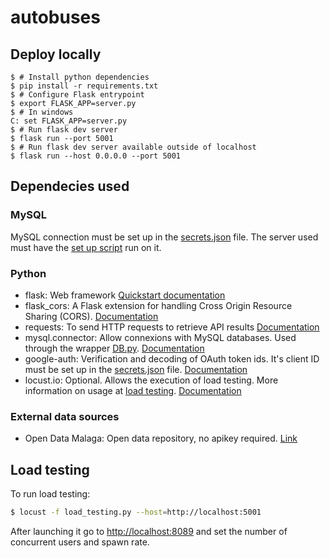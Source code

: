 # autobuses

## Deploy locally

```
$ # Install python dependencies
$ pip install -r requirements.txt
$ # Configure Flask entrypoint
$ export FLASK_APP=server.py
$ # In windows
C: set FLASK_APP=server.py
$ # Run flask dev server
$ flask run --port 5001
$ # Run flask dev server available outside of localhost
$ flask run --host 0.0.0.0 --port 5001
```

## Dependecies used

### MySQL

MySQL connection must be set up in the [secrets.json](secrets.json) file. The server used must have the [set up script](SQL/script.sql) run on it.

### Python

* flask: Web framework [Quickstart documentation](https://flask.palletsprojects.com/en/1.1.x/quickstart/)
* flask_cors: A Flask extension for handling Cross Origin Resource Sharing (CORS). [Documentation](https://flask-cors.readthedocs.io/en/latest/)
* requests: To send HTTP requests to retrieve API results [Documentation](https://2.python-requests.org/en/master/)
* mysql.connector: Allow connexions with MySQL databases. Used through the wrapper [DB.py](utils/DB.py). [Documentation](https://dev.mysql.com/doc/connector-python/en/)
* google-auth: Verification and decoding of OAuth token ids. It's client ID must be set up in the [secrets.json](secrets.json) file. [Documentation](https://developers.google.com/identity/sign-in/web/backend-auth)
* locust.io: Optional. Allows the execution of load testing. More information on usage at [load testing](#load-testing). [Documentation](https://docs.locust.io/en/stable/)

### External data sources

* Open Data Malaga: Open data repository, no apikey required. [Link](https://datosabiertos.malaga.eu/)

## Load testing
To run load testing:

```bash
$ locust -f load_testing.py --host=http://localhost:5001
```

After launching it go to [http://localhost:8089](http://localhost:8089) and set the number of concurrent users and spawn rate.
